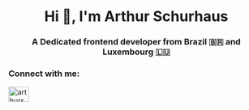 <h1 align="center">Hi 👋, I'm Arthur Schurhaus</h1>
<h3 align="center">A Dedicated frontend developer from Brazil 🇧🇷 and Luxembourg 🇱🇺</h3>

<h3 align="left">Connect with me:</h3>
<p align="left">
<a href="https://linkedin.com/in/arthurschur" target="blank"><img align="center" src="https://raw.githubusercontent.com/rahuldkjain/github-profile-readme-generator/master/src/images/icons/Social/linked-in-alt.svg" alt="arthurschur" height="30" width="40" /></a>
</p>
